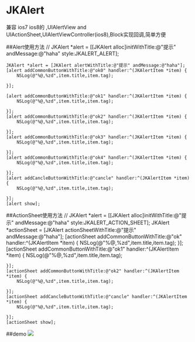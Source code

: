 # JKAlert
 兼容 ios7 ios8的 ,UIAlertView and UIActionSheet,UIAlertViewController(ios8),Block实现回调,简单方便


##Alert使用方法
	  //    JKAlert *alert = [[JKAlert alloc]initWithTitle:@"提示" andMessage:@"haha" style:JKALERT_ALERT];
    
    JKAlert *alert = [JKAlert alertWithTitle:@"提示" andMessage:@"haha"];
    [alert addCommonButtonWithTitle:@"ok0" handler:^(JKAlertItem *item) {
        NSLog(@"%@,%zd",item.title,item.tag);

    }];
    
    [alert addCommonButtonWithTitle:@"ok1" handler:^(JKAlertItem *item) {
        NSLog(@"%@,%zd",item.title,item.tag);
        
    }];
    [alert addCommonButtonWithTitle:@"ok2" handler:^(JKAlertItem *item) {
        NSLog(@"%@,%zd",item.title,item.tag);
        
    }];
    [alert addCommonButtonWithTitle:@"ok3" handler:^(JKAlertItem *item) {
        NSLog(@"%@,%zd",item.title,item.tag);
        
    }];
    [alert addCommonButtonWithTitle:@"ok4" handler:^(JKAlertItem *item) {
        NSLog(@"%@,%zd",item.title,item.tag);
        
    }];
    [alert addCancleButtonWithTitle:@"cancle" handler:^(JKAlertItem *item) {
        NSLog(@"%@,%zd",item.title,item.tag);

    }];
    [alert show];
##ActionSheet使用方法
	  //    JKAlert *alert = [[JKAlert alloc]initWithTitle:@"提示" andMessage:@"haha" style:JKALERT_ACTION_SHEET];
    JKAlert *actionSheet = [JKAlert actionSheetWithTitle:@"提示" andMessage:@"haha"];
    [actionSheet addCommonButtonWithTitle:@"ok" handler:^(JKAlertItem *item) {
        NSLog(@"%@,%zd",item.title,item.tag);
    }];
    [actionSheet addCommonButtonWithTitle:@"ok1" handler:^(JKAlertItem *item) {
        NSLog(@"%@,%zd",item.title,item.tag);
        
    }];
    [actionSheet addCommonButtonWithTitle:@"ok2" handler:^(JKAlertItem *item) {
        NSLog(@"%@,%zd",item.title,item.tag);
        
    }];
    [actionSheet addCancleButtonWithTitle:@"cancle" handler:^(JKAlertItem *item) {
        NSLog(@"%@,%zd",item.title,item.tag);
        
    }];
    [actionSheet show];
##demo
![](https://raw.githubusercontent.com/shaojiankui/JKAlert/master/demo.gif)
